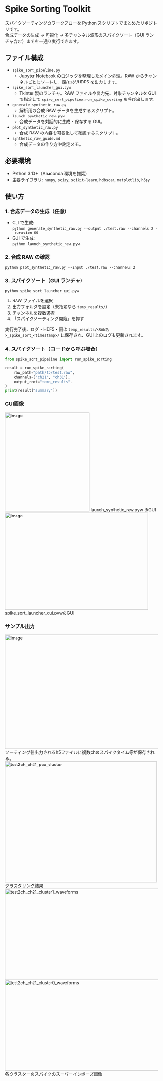 # Spike Sorting Toolkit
スパイクソーティングのワークフローを Python スクリプトでまとめたリポジトリです。  
合成データの生成 → 可視化 → 多チャンネル波形のスパイクソート（GUI ランチャ含む）までを一通り実行できます。

## ファイル構成
- `spike_sort_pipeline.py`  
  - Jupyter Notebook のロジックを整理したメイン処理。RAW からチャンネルごとにソートし、図/ログ/HDF5 を出力します。
- `spike_sort_launcher_gui.pyw`  
  - Tkinter 製のランチャ。RAW ファイルや出力先、対象チャンネルを GUI で指定して `spike_sort_pipeline.run_spike_sorting` を呼び出します。
- `generate_synthetic_raw.py`  
  - 解析用の合成 RAW データを生成するスクリプト。
- `launch_synthetic_raw.pyw`  
  - 合成データを対話的に生成・保存する GUI。
- `plot_synthetic_raw.py`  
  - 合成 RAW の内容を可視化して確認するスクリプト。
- `synthetic_raw_guide.md`  
  - 合成データの作り方や設定メモ。

## 必要環境
- Python 3.10+（Anaconda 環境を推奨）
- 主要ライブラリ: `numpy`, `scipy`, `scikit-learn`, `hdbscan`, `matplotlib`, `h5py`

## 使い方
### 1. 合成データの生成（任意）

- CLI で生成:  
```python generate_synthetic_raw.py --output ./test.raw --channels 2 --duration 60```
- GUI で生成:  
```python launch_synthetic_raw.pyw```

### 2. 合成 RAW の確認
```python plot_synthetic_raw.py --input ./test.raw --channels 2```

### 3. スパイクソート（GUI ランチャ）
```python spike_sort_launcher_gui.pyw```

1. RAW ファイルを選択  
2. 出力フォルダを設定（未指定なら `temp_results/`）  
3. チャンネルを複数選択  
4. 「スパイクソーティング開始」を押す

実行完了後、ログ・HDF5・図は `temp_results/<RAW名>_spike_sort_<timestamp>/` に保存され、GUI 上のログも更新されます。

### 4. スパイクソート（コードから呼ぶ場合）
```python
from spike_sort_pipeline import run_spike_sorting

result = run_spike_sorting(
    raw_path="path/to/test.raw",
    channels=["ch21", "ch31"],
    output_root="temp_results",
)
print(result["summary"])
```
### GUI画像
<img width="278" height="326" alt="image" src="https://github.com/user-attachments/assets/a0b6b50b-08e6-4118-9f5c-81f65f020ea0" />
launch_synthetic_raw.pyw
のGUI

<img width="472" height="320" alt="image" src="https://github.com/user-attachments/assets/8a04c1f0-d6d7-4190-9bcb-e2f8ef98432e" />
spike_sort_launcher_gui.pywのGUI

### サンプル出力
<img width="562" height="377" alt="image" src="https://github.com/user-attachments/assets/2a7f96e4-503f-4064-b122-714dfcefe953" />
ソーティング後出力されるh5ファイルに複数chのスパイクタイム等が保存される。

<img width="500" height="400" alt="test2ch_ch21_pca_cluster" src="https://github.com/user-attachments/assets/1e3b1cf5-e7ac-4ca2-ab61-5d2bfcaba621" />
クラスタリング結果

<img width="600" height="300" alt="test2ch_ch21_cluster1_waveforms" src="https://github.com/user-attachments/assets/82c55af6-45db-44cf-a476-088db231b45d" />
<img width="600" height="300" alt="test2ch_ch21_cluster0_waveforms" src="https://github.com/user-attachments/assets/b59d85b5-b099-452f-aa8b-f70238163822" />
各クラスターのスパイクのスーパーインポーズ画像




